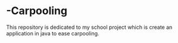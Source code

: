 # -Carpooling
This repository is dedicated to my school project which is create an application in java to ease carpooling. 
